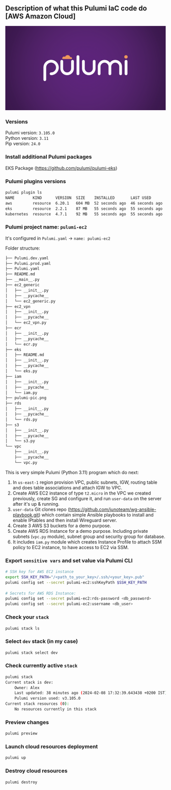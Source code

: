 ## Description of what this Pulumi IaC code do [AWS Amazon Cloud]
![Alt text for the image](./pulumi-pic.png)

### Versions
Pulumi version: `3.105.0`  
Python version: `3.11`  
Pip version: `24.0`

### Install additional Pulumi packages
EKS Package (https://github.com/pulumi/pulumi-eks)

### Pulumi plugins versions
```bash
pulumi plugin ls
NAME        KIND      VERSION  SIZE    INSTALLED       LAST USED
aws         resource  6.20.1   604 MB  52 seconds ago  46 seconds ago
eks         resource  2.2.1    87 MB   55 seconds ago  55 seconds ago
kubernetes  resource  4.7.1    92 MB   55 seconds ago  55 seconds ago
```

### Pulumi project name: `pulumi-ec2`
It's configured in `Pulumi.yaml` -> `name: pulumi-ec2`

Folder structure:
```bash
├── Pulumi.dev.yaml
├── Pulumi.prod.yaml
├── Pulumi.yaml
├── README.md
├── __main__.py
├── ec2_generic
│   ├── __init__.py
│   ├── __pycache__
│   └── ec2_generic.py
├── ec2_vpn
│   ├── __init__.py
│   ├── __pycache__
│   └── ec2_vpn.py
├── ecr
│   ├── __init__.py
│   ├── __pycache__
│   └── ecr.py
├── eks
│   ├── README.md
│   ├── __init__.py
│   ├── __pycache__
│   └── eks.py
├── iam
│   ├── __init__.py
│   ├── __pycache__
│   └── iam.py
├── pulumi-pic.png
├── rds
│   ├── __init__.py
│   ├── __pycache__
│   └── rds.py
├── s3
│   ├── __init__.py
│   ├── __pycache__
│   └── s3.py
└── vpc
    ├── __init__.py
    ├── __pycache__
    └── vpc.py
```

This is very simple Pulumi (Python 3.11) program which do next: 
1. In `us-east-1` region provision VPC, public subnets, IGW, routing table and does table associations and attach IGW to VPC.
2. Create AWS EC2 instance of type `t2.micro` in the VPC we created previously, create SG and configure it, and run `user-data` on the server after it's up & running.  
3. `user-data` Git clones repo (https://github.com/junoteam/wg-ansible-playbook.git) which contain simple Ansible playbooks to install and enable IPtables and then install Wireguard server.
4. Create 3 AWS S3 buckets for a demo purpose. 
5. Create AWS RDS Instance for a demo purpose. Including private subnets (`vpc.py` module), subnet group and security group for database.
6. It includes `iam.py` module which creates Instance Profile to attach SSM policy to EC2 instance, to have access to EC2 via SSM.

### Export `sensitive vars` and set value via Pulumi CLI
```bash
# SSH key for AWS EC2 instance
export SSH_KEY_PATH="/<path_to_your_key>/.ssh/<your_key>.pub"
pulumi config set --secret pulumi-ec2:sshKeyPath $SSH_KEY_PATH

# Secrets for AWS RDS Instance:
pulumi config set --secret pulumi-ec2:rds-password <db_password>
pulumi config set --secret pulumi-ec2:username <db_user>
```

### Check your `stack`
```bash
pulumi stack ls
```

### Select `dev` stack (in my case)
```bash
pulumi stack select dev
```

### Check currently active `stack`
```bash
pulumi stack
Current stack is dev:
    Owner: Alex
    Last updated: 38 minutes ago (2024-02-08 17:32:39.643438 +0200 IST)
    Pulumi version used: v3.105.0
Current stack resources (0):
    No resources currently in this stack
```

### Preview changes
```bash
pulumi preview
```

### Launch cloud resources deployment
```bash
pulumi up
``` 

### Destroy cloud resources
```bash
pulumi destroy
```
